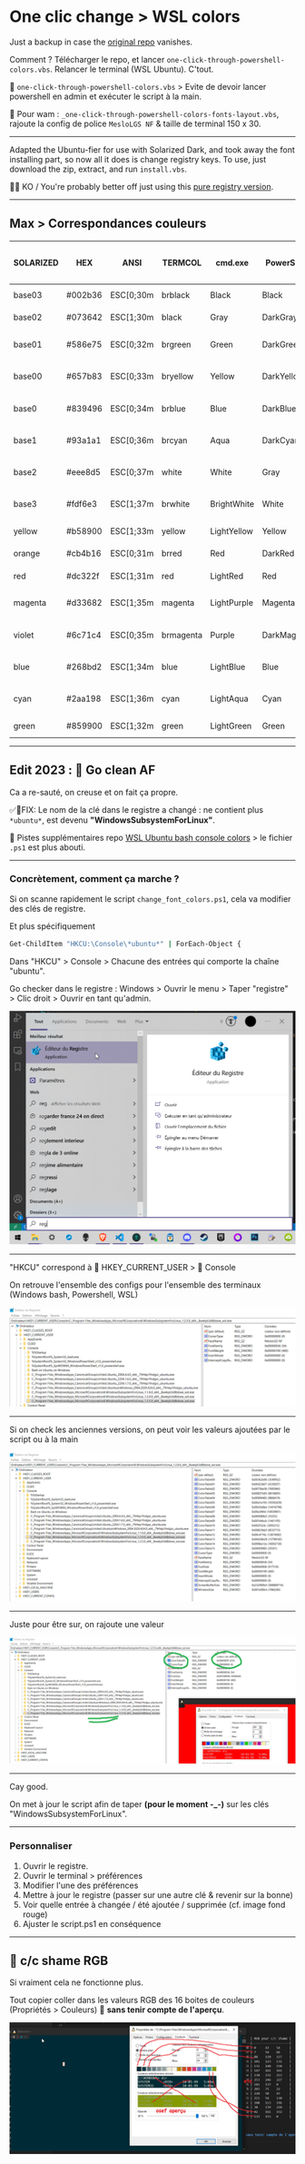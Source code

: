 # One clic change > WSL colors

Just a backup in case the [original repo](https://github.com/nsilvestri/solarized-dark-for-wsl) vanishes.

Comment ? Télécharger le repo, et lancer `one-click-through-powershell-colors.vbs`. Relancer le terminal (WSL Ubuntu). C'tout.

📝 `one-click-through-powershell-colors.vbs` > Evite de devoir lancer powershell en admin et exécuter le script à la main.

🦄 Pour wam : `_one-click-through-powershell-colors-fonts-layout.vbs`, rajoute la config de police `MesloLGS NF` & taille de terminal 150 x 30.

---

Adapted the Ubuntu-fier for use with Solarized Dark, and took away the font installing part, so now all it does is change registry keys. To use, just download the zip, extract, and run `install.vbs`.

💩👴 KO / You're probably better off just using this [pure registry version](https://gist.github.com/noelbundick/d7d67c1cc9cae8a1cb93240dc7bbe78c#file-solarized-dark-reg).

---

## Max > Correspondances couleurs

| SOLARIZED | HEX     | ANSI      | TERMCOL   | cmd.exe     | PowerShell  | ColorTable | DWORD    | RGB pour c/c shame | DECIMAL  |
|-----------|---------|-----------|-----------|-------------|-------------|------------|----------|--------------------|----------|
| base03    | #002b36 | ESC[0;30m | brblack   | Black       | Black       | 00         | 00362b00 | 0     43    54     | 3549952  |
| base02    | #073642 | ESC[1;30m | black     | Gray        | DarkGray    | 08         | 00423607 | 7     54    66     | 4339207  |
| base01    | #586e75 | ESC[0;32m | brgreen   | Green       | DarkGreen   | 02         | 00756e58 | 88    110   117    | 7695960  |
| base00    | #657b83 | ESC[0;33m | bryellow  | Yellow      | DarkYellow  | 06         | 00837b65 | 101   123   131    | 8616805  |
| base0     | #839496 | ESC[0;34m | brblue    | Blue        | DarkBlue    | 01         | 00969483 | 131   148   150    | 9868419  |
| base1     | #93a1a1 | ESC[0;36m | brcyan    | Aqua        | DarkCyan    | 03         | 00a1a193 | 147   161   161    | 10592659 |
| base2     | #eee8d5 | ESC[0;37m | white     | White       | Gray        | 07         | 00d5e8ee | 238   232   213    | 14018798 |
| base3     | #fdf6e3 | ESC[1;37m | brwhite   | BrightWhite | White       | 15         | 00e3f6fd | 253   246   227    | 14939901 |
| yellow    | #b58900 | ESC[1;33m | yellow    | LightYellow | Yellow      | 14         | 000089b5 | 181   137   0      | 35253    |
| orange    | #cb4b16 | ESC[0;31m | brred     | Red         | DarkRed     | 04         | 00164bcb | 203   75    22     | 1461195  |
| red       | #dc322f | ESC[1;31m | red       | LightRed    | Red         | 12         | 002f32dc | 220   50    47     | 3093212  |
| magenta   | #d33682 | ESC[1;35m | magenta   | LightPurple | Magenta     | 13         | 008236d3 | 211   54    130    | 8533715  |
| violet    | #6c71c4 | ESC[0;35m | brmagenta | Purple      | DarkMagenta | 05         | 00c4716c | 108   113   196    | 12874092 |
| blue      | #268bd2 | ESC[1;34m | blue      | LightBlue   | Blue        | 09         | 00d28b26 | 38    139   210    | 13798182 |
| cyan      | #2aa198 | ESC[1;36m | cyan      | LightAqua   | Cyan        | 11         | 0098a12a | 42    161   152    | 10002730 |
| green     | #859900 | ESC[1;32m | green     | LightGreen  | Green       | 10         | 00009985 | 133   153   0      | 39301    |

---

## Edit 2023 : 🧽 Go clean AF

Ca a re-sauté, on creuse et on fait ça propre.

✅🐛FIX: Le nom de la clé dans le registre a changé : ne contient plus `*ubuntu*`, est devenu **"WindowsSubsystemForLinux"**.

📝 Pistes supplémentaires repo [WSL Ubuntu bash console colors](https://github.com/MuTLY/wsl-ubuntu-bash-colors) > le fichier `.ps1` est plus abouti.

---

### Concrètement, comment ça marche ?

Si on scanne rapidement le script `change_font_colors.ps1`, cela va modifier des clés de registre.

Et plus spécifiquement

```bash
Get-ChildItem "HKCU:\Console\*ubuntu*" | ForEach-Object {
```

Dans "HKCU" > Console > Chacune des entrées qui comporte la chaîne "ubuntu".

Go checker dans le registre : Windows > Ouvrir le menu > Taper "registre" > Clic droit > Ouvrir en tant qu'admin.

![01-lancer-le-registre](./images/01-lancer-le-registre.png)

---

"HKCU" correspond à 📂 HKEY_CURRENT_USER > 📂 Console

On retrouve l'ensemble des configs pour l'ensemble des terminaux (Windows bash, Powershell, WSL)

![02-retrouver-la-cle](./images/02-retrouver-la-cle.png)

---

Si on check les anciennes versions, on peut voir les valeurs ajoutées par le script ou à la main

![03-verifier-legacy](./images/03-verifier-legacy.png)

---

Juste pour être sur, on rajoute une valeur

![04-verifier-changements](./images/04-verifier-changements.png)

---

Cay good.

On met à jour le script afin de taper **(pour le moment -_-)** sur les clés "WindowsSubsystemForLinux".

---

### Personnaliser

1. Ouvrir le registre.
2. Ouvrir le terminal > préférences
3. Modifier l'une des préférences
4. Mettre à jour le registre (passer sur une autre clé & revenir sur la bonne)
5. Voir quelle entrée à changée / été ajoutée / supprimée (cf. image fond rouge)
6. Ajuster le script.ps1 en conséquence

---

## 💩 c/c shame RGB

Si vraiment cela ne fonctionne plus.

Tout copier coller dans les valeurs RGB des 16 boites de couleurs (Propriétés > Couleurs) 🙈 **sans tenir compte de l'aperçu**.

![Maj couleurs WSL 2023](./images/maj-couleurs-wsl-2023.png)
